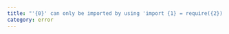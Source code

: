 ```yaml
---
title: "'{0}' can only be imported by using 'import {1} = require({2})' or by turning on the 'esModuleInterop' flag and using a default import."
category: error
---
```

